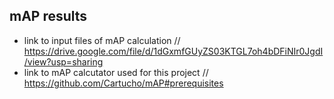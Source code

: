 ## mAP results

- link to input files of mAP calculation // https://drive.google.com/file/d/1dGxmfGUyZS03KTGL7oh4bDFiNIr0JgdI/view?usp=sharing
- link to mAP calcutator used for this project // https://github.com/Cartucho/mAP#prerequisites

